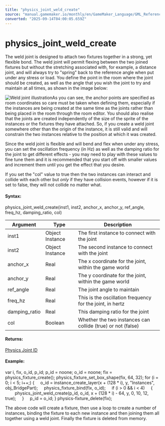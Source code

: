 ```yaml
---
title: "physics_joint_weld_create"
source: "manual.gamemaker.io/monthly/en/GameMaker_Language/GML_Reference/Physics/Joints/physics_joint_weld_create.htm"
converted: "2025-09-14T04:00:05.659Z"
---
```


# physics\_joint\_weld\_create

The weld joint is designed to attach two fixtures together in a strong, yet flexible bond. The weld joint will permit flexing between the two joined fixtures but without the stretching associated with, for example, a distance joint, and will always try to "spring" back to the reference angle when put under any stress or load. You define the point in the room where the joint should be created, as well as the angle that you wish the joint to try and maintain at all times, as shown in the image below:

![Weld joint illustration](../../../../assets/Images/Scripting_Reference/GML/Reference/Physics/weld_joint_image.png)As you can see, the anchor points are specified as room coordinates so care must be taken when defining them, especially if the instances are being created at the same time as the joints rather than being placed in the room through the room editor. You should also realise that the joints are created independently of the size of the sprite of the instances or the fixtures they have attached. So, if you create a weld joint somewhere other than the origin of the instance, it is still valid and will constrain the two instances relative to the position at which it was created.

Since the weld joint is flexible and will bend and flex when under any stress, you can set the oscillation frequency (in Hz) as well as the damping ratio for the joint to get different effects - you may need to play with these values to fine tune them and it is recommended that you start off with smaller values and increment them until you get the effect that you desire.

If you set the "col" value to true then the two instances can interact and collide with each other but _only_ if they have collision events, however if it is set to false, they will not collide no matter what.

#### Syntax:

physics\_joint\_weld\_create(inst1, inst2, anchor\_x, anchor\_y, ref\_angle, freq\_hz, damping\_ratio, col)

| Argument | Type | Description |
| --- | --- | --- |
| inst1 | Object Instance | The first instance to connect with the joint |
| inst2 | Object Instance | The second instance to connect with the joint |
| anchor_x | Real | The x coordinate for the joint, within the game world |
| anchor_y | Real | The y coordinate for the joint, within the game world |
| ref_angle | Real | The joint angle to maintain |
| freq_hz | Real | This is the oscillation frequency for the joint, in hertz |
| damping_ratio | Real | This damping ratio for the joint |
| col | Boolean | Whether the two instances can collide (true) or not (false) |

#### Returns:

[Physics Joint ID](Joints.md)

#### Example:

var i, fix, o\_id, p\_id;
p\_id = noone;
o\_id = noone;
fix = physics\_fixture\_create();
physics\_fixture\_set\_box\_shape(fix, 64, 32);
for (i = 0; i < 5; i++;)
{
    o\_id = instance\_create\_layer(x + (128 \* i), y, "Instances", obj\_BridgePart);
    physics\_fixture\_bind(fix, o\_id);
    if (i > 0 && i < 4)
    {
        physics\_joint\_weld\_create(p\_id, o\_id, x + (128 \* i) - 64, y, 0, 10, 12, true);
    }
    p\_id = o\_id;
}
physics-fixture\_delete(fix);

The above code will create a fixture, then use a loop to create a number of instances, binding the fixture to each new instance and then joining them all together using a weld joint. Finally the fixture is deleted from memory.